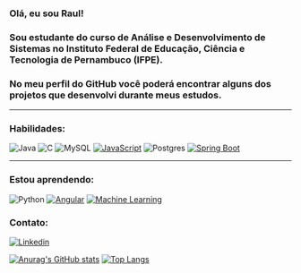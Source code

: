 ### Olá, eu sou Raul!
### Sou estudante do curso de Análise e Desenvolvimento de Sistemas no Instituto Federal de Educação, Ciência e Tecnologia de Pernambuco (IFPE).

### No meu perfil do GitHub você poderá encontrar alguns dos projetos que desenvolvi durante meus estudos. 

----------------------------------------------------------------------------------
### Habilidades:
![Java](https://img.shields.io/badge/java-%23ED8B00.svg?style=for-the-badge&logo=java&logoColor=white)
![C](https://img.shields.io/badge/c-%2300599C.svg?style=for-the-badge&logo=c&logoColor=white)
![MySQL](https://img.shields.io/badge/mysql-%2300f.svg?style=for-the-badge&logo=mysql&logoColor=white)
[![JavaScript](https://img.shields.io/badge/JavaScript-F7DF1E?style=for-the-badge&logo=javascript&logoColor=black)](https://developer.mozilla.org/pt-BR/docs/Web/JavaScript)
![Postgres](https://img.shields.io/badge/postgres-%23316192.svg?style=for-the-badge&logo=postgresql&logoColor=white)
[![Spring Boot](https://img.shields.io/badge/Spring_Boot-6DB33F?style=for-the-badge&logo=spring-boot&logoColor=white)](https://spring.io/projects/spring-boot)

----------------------------------------------------------------------------------
### Estou aprendendo:
![Python](https://img.shields.io/badge/python-3670A0?style=for-the-badge&logo=python&logoColor=ffdd54)
[![Angular](https://img.shields.io/badge/Angular-DD0031?style=for-the-badge&logo=angular&logoColor=white)](https://angular.io/)
[![Machine Learning](https://img.shields.io/badge/Machine_Learning-FF6F61?style=for-the-badge&logo=TensorFlow&logoColor=white)](https://www.tensorflow.org/)


### Contato:

[![Linkedin](https://img.shields.io/badge/LinkedIn-0077B5?style=for-the-badge&logo=linkedin&logoColor=white)](https://www.linkedin.com/in/raul-melo-83944325b/)

[![Anurag's GitHub stats](https://github-readme-stats.vercel.app/api?username=MaedreV)](https://github.com/MaedreV/github-readme-stats)
[![Top Langs](https://github-readme-stats.vercel.app/api/top-langs/?username=MaedreV&exclude_repo=BestGames)](https://github.com/anuraghazra/github-readme-stats)







